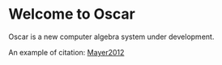 # Welcome to Oscar

Oscar is a new computer algebra system under development.

An example of citation: [Mayer2012](@cite)
